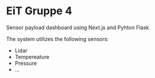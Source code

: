 # EiT Gruppe 4

Sensor payload dashboard using Next.js and Pyhton Flask

The system utilizes the following sensors:
- Lidar
- Tempereature
- Pressure
- ...

